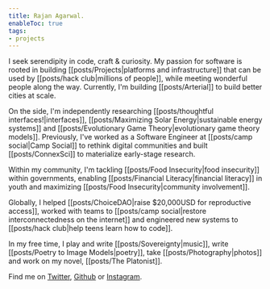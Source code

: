 ```yaml
---
title: Rajan Agarwal.
enableToc: true
tags: 
- projects
---
```


I seek serendipity in code, craft & curiosity. My passion for software is rooted in building [[posts/Projects|platforms and infrastructure]] that can be used by [[posts/hack club|millions of people]], while meeting wonderful people along the way. Currently, I'm building [[posts/Arterial]] to build better cities at scale.

On the side, I'm independently researching [[posts/thoughtful interfaces!|interfaces]], [[posts/Maximizing Solar Energy|sustainable energy systems]] and [[posts/Evolutionary Game Theory|evolutionary game theory models]]. Previously, I've worked as a Software Engineer at [[posts/camp social|Camp Social]] to rethink digital communities and built [[posts/ConnexSci]] to materialize early-stage research.

Within my community, I'm tackling [[posts/Food Insecurity|food insecurity]] within governments, enabling [[posts/Financial Literacy|financial literacy]] in youth and maximizing [[posts/Food Insecurity|community involvement]].

Globally, I helped [[posts/ChoiceDAO|raise $20,000USD for reproductive access]], worked with teams to [[posts/camp social|restore interconnectedness on the internet]] and engineered new systems to [[posts/hack club|help teens learn how to code]].

In my free time, I play and write [[posts/Sovereignty|music]], write [[posts/Poetry to Image Models|poetry]], take [[posts/Photography|photos]] and work on my novel, [[posts/The Platonist]].

Find me on [Twitter](https://twitter.com/rajanwastaken), [Github](https://github.com/rajanwastaken) or [Instagram](https://instagram.com/rajanwastaken).